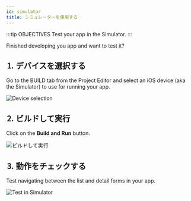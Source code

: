 ```yaml
---
id: simulator
title: シミュレーターを使用する
---
```


:::tip OBJECTIVES Test your app in the Simulator. :::

Finished developing you app and want to test it?

## ⒈ デバイスを選択する

Go to the BUILD tab from the Project Editor and select an iOS device (aka the Simulator) to use for running your app.

![Device selection](assets/en/test-build/device-selection-4D-for-ios.png)

## ⒉ ビルドして実行

Click on the **Build and Run** button.

![ビルドして実行](assets/en/test-build/build-and-run-4D-for-iOS.png)

## ⒊ 動作をチェックする

Test navigating between the list and detail forms in your app.

![Test in Simulator](assets/en/test-build/simulator-forms-4D-for-iOS.png)